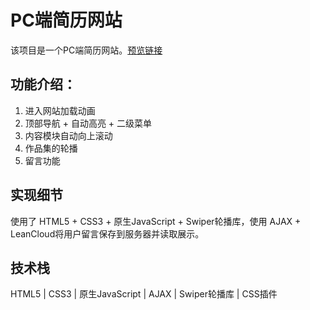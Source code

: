 # PC端简历网站

该项目是一个PC端简历网站。[预览链接](https://jamamm.github.io/resume2018/resume2018.html "预览链接")

## 功能介绍：

1. 进入网站加载动画
2. 顶部导航 + 自动高亮 + 二级菜单
3. 内容模块自动向上滚动
4. 作品集的轮播
5. 留言功能

## 实现细节

使用了 HTML5 + CSS3 + 原生JavaScript + Swiper轮播库，使用 AJAX + LeanCloud将用户留言保存到服务器并读取展示。

## 技术栈

HTML5 | CSS3 | 原生JavaScript | AJAX | Swiper轮播库 | CSS插件 
